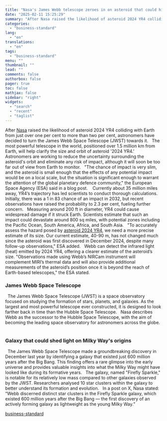```yaml
---
title: "Nasa's James Webb telescope zeroes in on asteroid that could hit Earth"
date: "2025-02-11 15:25:29"
summary: "After Nasa raised the likelihood of asteroid 2024 YR4 colliding with Earth from just over one per cent to more than two per cent, astronomers have decided to turn the James Webb Space Telescope (JWST) towards it. The most powerful telescope in the world, positioned over 1.5 million km from..."
categories:
  - "business-standard"
lang:
  - "en"
translations:
  - "en"
tags:
  - "business-standard"
menu: ""
thumbnail: ""
lead: ""
comments: false
authorbox: false
pager: true
toc: false
mathjax: false
sidebar: "right"
widgets:
  - "search"
  - "recent"
  - "taglist"
---
```


After [Nasa](https://www.business-standard.com/world-news/hunting-for-life-in-alien-atmospheres-nasa-probe-pandora-to-launch-soon-nc-125021000693_1.html) raised the likelihood of asteroid 2024 YR4 colliding with Earth from just over one per cent to more than two per cent, astronomers have decided to turn the James Webb Space Telescope (JWST) towards it.
 
The most powerful telescope in the world, positioned over 1.5 million km from Earth, will help clarify the size and orbit of asteroid '2024 YR4.'
 
Astronomers are working to reduce the uncertainty surrounding the asteroid's orbit and eliminate any risk of impact, although it will soon be too far out of view from Earth to monitor.
 
"The chance of impact is very slim, and the asteroid is small enough that the effects of any potential impact would be on a local scale, but the situation is significant enough to warrant the attention of the global planetary defence community," the European Space Agency (ESA) said in a blog post. 
 
Currently about 35 million miles away, YR4’s trajectory has led scientists to conduct thorough calculations. Initially, there was a 1 in 83 chance of an impact in 2032, but recent observations have raised the probability to 2.3 per cent, fueling further concern.
 
Measuring around 200 ft in diameter, YR4 could cause widespread damage if it struck Earth. Scientists estimate that such an impact could devastate around 800 sq miles, with potential zones including the Pacific Ocean, South America, Africa, and South Asia.
 
"To accurately assess the hazard posed by [asteroid 2024 YR4](https://www.business-standard.com/world-news/asteroid-2024-yr4-hitting-earth-possibility-nasa-collision-risk-analysis-125020900104_1.html), we need a more precise estimate of its size. Our current estimate, 40-90 m, has not changed much since the asteroid was first discovered in December 2024, despite many follow-up observations," ESA added.
 
Webb can detect the infrared light (heat) emitted by 2024 YR4, offering a clearer estimate of the asteroid’s size. "Observations made using Webb’s NIRCam instrument will complement MIRI’s thermal data and will also provide additional measurements of the asteroid’s position once it is beyond the reach of Earth-based telescopes," the ESA stated.
 
### James Webb Space Telescope

 
The James Webb Space Telescope (JWST) is a space observatory focused on studying the formation of stars, planets, and galaxies. As the largest and most powerful telescope ever constructed, it is designed to look farther back in time than the Hubble Space Telescope.
 
Nasa describes Webb as the successor to the Hubble Space Telescope, with the aim of becoming the leading space observatory for astronomers across the globe.
 
### Galaxy that could shed light on Milky Way's origins

 
The James Webb Space Telescope made a groundbreaking discovery in December last year by identifying a galaxy that existed just 600 million years after the Big Bang. This finding offers a rare glimpse into the early universe and provides valuable insights into what the Milky Way might have looked like during its formative years.
 
The galaxy, named "Firefly Sparkle," is notable for its relatively low mass compared to other galaxies observed by the JWST. Researchers analysed 10 star clusters within the galaxy to better understand its formation and evolution.
 
In a post on X, Nasa stated: “Webb discerned distinct star clusters in the Firefly Sparkle galaxy, which existed 600 million years after the Big Bang — the first discovery of an actively forming galaxy as lightweight as the young Milky Way.”

[business-standard](https://www.business-standard.com/world-news/nasa-james-webb-space-telescope-asteroid-2024-yr4-hit-earth-125021100757_1.html)
